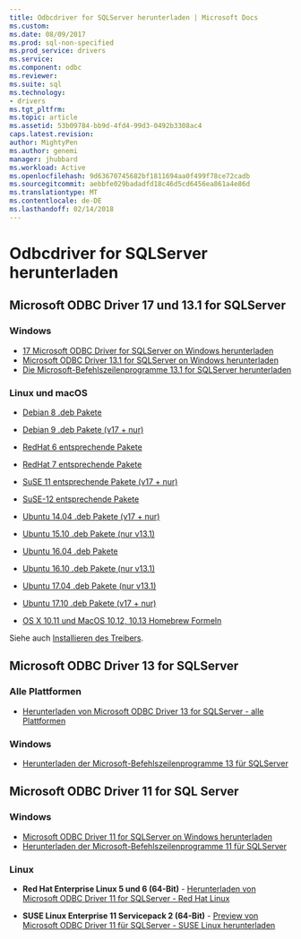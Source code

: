 ```yaml
---
title: Odbcdriver for SQLServer herunterladen | Microsoft Docs
ms.custom: 
ms.date: 08/09/2017
ms.prod: sql-non-specified
ms.prod_service: drivers
ms.service: 
ms.component: odbc
ms.reviewer: 
ms.suite: sql
ms.technology:
- drivers
ms.tgt_pltfrm: 
ms.topic: article
ms.assetid: 53b09784-bb9d-4fd4-99d3-0492b3308ac4
caps.latest.revision: 
author: MightyPen
ms.author: genemi
manager: jhubbard
ms.workload: Active
ms.openlocfilehash: 9d63670745682bf1811694aa0f499f78ce72cadb
ms.sourcegitcommit: aebbfe029badadfd18c46d5cd6456ea861a4e86d
ms.translationtype: MT
ms.contentlocale: de-DE
ms.lasthandoff: 02/14/2018
---
```

# <a name="download-odbc-driver-for-sql-server"></a>Odbcdriver for SQLServer herunterladen

## <a name="microsoft-odbc-driver-17-and-131-for-sql-server"></a>Microsoft ODBC Driver 17 und 13.1 for SQLServer

### <a name="windows"></a>Windows

- [17 Microsoft ODBC Driver for SQLServer on Windows herunterladen](https://www.microsoft.com/download/details.aspx?id=56567)
- [Microsoft ODBC Driver 13.1 for SQLServer on Windows herunterladen](https://www.microsoft.com/download/details.aspx?id=53339)
- [Die Microsoft-Befehlszeilenprogramme 13.1 for SQLServer herunterladen](https://www.microsoft.com/download/details.aspx?id=53591)

### <a name="linux-and-macos"></a>Linux und macOS

- [Debian 8 .deb Pakete](https://packages.microsoft.com/debian/8/prod/pool/main/m/msodbcsql/)
- [Debian 9 .deb Pakete (v17 + nur)](https://packages.microsoft.com/debian/9/prod/pool/main/m/msodbcsql/)

- [RedHat 6 entsprechende Pakete](https://packages.microsoft.com/rhel/6.8/prod/)
- [RedHat 7 entsprechende Pakete](https://packages.microsoft.com/rhel/7/prod/)

- [SuSE 11 entsprechende Pakete (v17 + nur)](https://packages.microsoft.com/sles/12/prod/)
- [SuSE-12 entsprechende Pakete](https://packages.microsoft.com/sles/12/prod/)

- [Ubuntu 14.04 .deb Pakete (v17 + nur)](https://packages.microsoft.com/ubuntu/14.04/prod/pool/main/m/msodbcsql/) 
- [Ubuntu 15.10 .deb Pakete (nur v13.1)](https://packages.microsoft.com/ubuntu/15.10/prod/pool/main/m/msodbcsql/)
- [Ubuntu 16.04 .deb Pakete](https://packages.microsoft.com/ubuntu/16.04/prod/pool/main/m/msodbcsql/)
- [Ubuntu 16.10 .deb Pakete (nur v13.1)](https://packages.microsoft.com/ubuntu/16.10/prod/pool/main/m/msodbcsql/)
- [Ubuntu 17.04 .deb Pakete (nur v13.1)](https://packages.microsoft.com/ubuntu/17.04/prod/pool/main/m/msodbcsql/)
- [Ubuntu 17.10 .deb Pakete (v17 + nur)](https://packages.microsoft.com/ubuntu/17.10/prod/pool/main/m/msodbcsql/)

- [OS X 10.11 und MacOS 10.12, 10.13 Homebrew Formeln](https://github.com/Microsoft/homebrew-mssql-release)

Siehe auch [Installieren des Treibers](linux-mac/installing-the-microsoft-odbc-driver-for-sql-server.md).

## <a name="microsoft-odbc-driver-13-for-sql-server"></a>Microsoft ODBC Driver 13 for SQLServer  

### <a name="all-platforms"></a>Alle Plattformen  

- [Herunterladen von Microsoft ODBC Driver 13 for SQLServer - alle Plattformen](https://www.microsoft.com/download/details.aspx?id=50420)

### <a name="windows"></a>Windows

- [Herunterladen der Microsoft-Befehlszeilenprogramme 13 für SQLServer](https://www.microsoft.com/download/details.aspx?id=52680)

## <a name="microsoft-odbc-driver-11-for-sql-server"></a>Microsoft ODBC Driver 11 for SQL Server  

### <a name="windows"></a>Windows

- [Microsoft ODBC Driver 11 for SQLServer on Windows herunterladen](https://www.microsoft.com/download/details.aspx?id=36434)  
- [Herunterladen der Microsoft-Befehlszeilenprogramme 11 für SQLServer](https://www.microsoft.com/download/details.aspx?id=36433)  

### <a name="linux"></a>Linux

- **Red Hat Enterprise Linux 5 und 6 (64-Bit)** - [Herunterladen von Microsoft ODBC Driver 11 for SQLServer - Red Hat Linux](http://go.microsoft.com/fwlink/?LinkId=267321)

- **SUSE Linux Enterprise 11 Servicepack 2 (64-Bit)** - [Preview von Microsoft ODBC Driver 11 für SQLServer - SUSE Linux herunterladen](http://go.microsoft.com/fwlink/?LinkId=264916)
